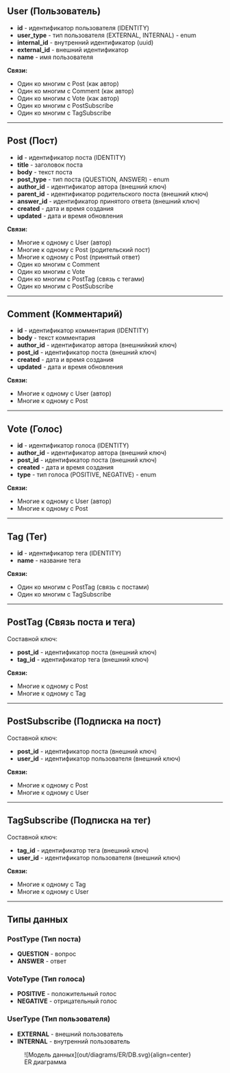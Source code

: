## User (Пользователь)

- **id** - идентификатор пользователя (IDENTITY)
- **user_type** - тип пользователя (EXTERNAL, INTERNAL) - enum
- **internal_id** - внутренний идентификатор (uuid)
- **external_id** - внешний идентификатор
- **name** - имя пользователя

**Связи:**

- Один ко многим с Post (как автор)
- Один ко многим с Comment (как автор)
- Один ко многим с Vote (как автор)
- Один ко многим с PostSubscribe
- Один ко многим с TagSubscribe

---

## Post (Пост)

- **id** - идентификатор поста (IDENTITY)
- **title** - заголовок поста
- **body** - текст поста
- **post_type** - тип поста (QUESTION, ANSWER) - enum
- **author_id** - идентификатор автора (внешний ключ)
- **parent_id** - идентификатор родительского поста (внешний ключ)
- **answer_id** - идентификатор принятого ответа (внешний ключ)
- **created** - дата и время создания
- **updated** - дата и время обновления

**Связи:**

- Многие к одному с User (автор)
- Многие к одному с Post (родительский пост)
- Многие к одному с Post (принятый ответ)
- Один ко многим с Comment
- Один ко многим с Vote
- Один ко многим с PostTag (связь с тегами)
- Один ко многим с PostSubscribe

---

## Comment (Комментарий)

- **id** - идентификатор комментария (IDENTITY)
- **body** - текст комментария
- **author_id** - идентификатор автора (внешнийкий ключ)
- **post_id** - идентификатор поста (внешний ключ)
- **created** - дата и время создания
- **updated** - дата и время обновления

**Связи:**

- Многие к одному с User (автор)
- Многие к одному с Post

---

## Vote (Голос)

- **id** - идентификатор голоса (IDENTITY)
- **author_id** - идентификатор автора (внешний ключ)
- **post_id** - идентификатор поста (внешний ключ)
- **created** - дата и время создания
- **type** - тип голоса (POSITIVE, NEGATIVE) - enum

**Связи:**

- Многие к одному с User (автор)
- Многие к одному с Post

---

## Tag (Тег)

- **id** - идентификатор тега (IDENTITY)
- **name** - название тега

**Связи:**

- Один ко многим с PostTag (связь с постами)
- Один ко многим с TagSubscribe

---

## PostTag (Связь поста и тега)

Составной ключ:

- **post_id** - идентификатор поста (внешний ключ)
- **tag_id** - идентификатор тега (внешний ключ)

**Связи:**

- Многие к одному с Post
- Многие к одному с Tag

---

## PostSubscribe (Подписка на пост)

Составной ключ:

- **post_id** - идентификатор поста (внешний ключ)
- **user_id** - идентификатор пользователя (внешний ключ)

**Связи:**

- Многие к одному с Post
- Многие к одному с User

---

## TagSubscribe (Подписка на тег)

Составной ключ:

- **tag_id** - идентификатор тега (внешний ключ)
- **user_id** - идентификатор пользователя (внешний ключ)

**Связи:**

- Многие к одному с Tag
- Многие к одному с User

---

## Типы данных

### PostType (Тип поста)

- **QUESTION** - вопрос
- **ANSWER** - ответ

### VoteType (Тип голоса)

- **POSITIVE** - положительный голос
- **NEGATIVE** - отрицательный голос

### UserType (Тип пользователя)

- **EXTERNAL** - внешний пользователь
- **INTERNAL** - внутренний пользователь

<figure markdown="span">
	![Модель данных](out/diagrams/ER/DB.svg){align=center}
  <figcaption>ER диаграмма</figcaption>
</figure>
